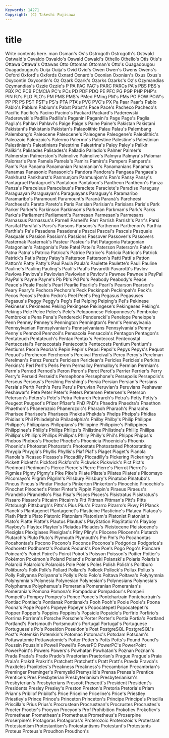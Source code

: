 ```yaml
---
Keywords: 14271 
Copyright: (C) Takeshi Fujisawa
---
```


# title

Write contents here.
man Osman's Os's Ostrogoth Ostrogoth's Ostwald Ostwald's Osvaldo
Osvaldo's Oswald Oswald's Othello Othello's Otis Otis's Ottawa Ottawa's Ottawas
Otto Ottoman Ottoman's Otto's Ouagadougou Ouagadougou's Ouija Ouija's Ovid Ovid's
Owen Owen's Owens Owens's Oxford Oxford's Oxfords Oxnard Oxnard's Oxonian
Oxonian's Oxus Oxus's Oxycontin Oxycontin's Oz Ozark Ozark's Ozarks Ozarks's
Oz's Ozymandias Ozymandias's Ozzie Ozzie's P PA PAC PAC's PARC
PARCs PA's PBS PBS's PBX PC PCB PCMCIA PC's PCs
PD PDF PDQ PE PFC PG PGP PHP PHP's PIN
PJ's PLO PLO's PM PMS PMS's PMed PMing PM's PMs
PO POW POW's PP PR PS PST PST's PS's PTA
PTA's PVC PVC's PX Pa Paar Paar's Pablo Pablo's Pablum
Pablum's Pabst Pabst's Pace Pace's Pacheco Pacheco's Pacific Pacific's Pacino
Pacino's Packard Packard's Paderewski Paderewski's Padilla Padilla's Paganini Paganini's Page
Page's Paglia Paglia's Pahlavi Pahlavi's Paige Paige's Paine Paine's Pakistan
Pakistani Pakistani's Pakistanis Pakistan's Palaeolithic Palau Palau's Palembang Palembang's Paleocene
Paleocene's Paleogene Paleogene's Paleolithic's Paleozoic Paleozoic's Palermo Palermo's Palestine Palestine's
Palestinian Palestinian's Palestinians Palestrina Palestrina's Paley Paley's Palikir Palikir's Palisades
Palisades's Palladio Palladio's Palmer Palmer's Palmerston Palmerston's Palmolive Palmolive's Palmyra
Palmyra's Palomar Palomar's Pam Pamela Pamela's Pamirs Pamirs's Pampers Pampers's
Pam's Pan Panama Panamanian Panamanian's Panamanians Panama's Panamas Panasonic Panasonic's
Pandora Pandora's Pangaea Pangaea's Pankhurst Pankhurst's Panmunjom Panmunjom's Pan's Pansy
Pansy's Pantagruel Pantagruel's Pantaloon Pantaloon's Pantheon Pantheon's Panza Panza's Paracelsus
Paracelsus's Paraclete Paraclete's Paradise Paraguay Paraguayan Paraguayan's Paraguayans Paraguay's Paramaribo
Paramaribo's Paramount Paramount's Paraná Paraná's Parcheesi Parcheesi's Pareto Pareto's Paris
Parisian Parisian's Parisians Paris's Park Parker Parker's Parkinson Parkinson's Parkman
Parkman's Park's Parks Parks's Parliament Parliament's Parmesan Parmesan's Parmesans Parnassus
Parnassus's Parnell Parnell's Parr Parrish Parrish's Parr's Parsi Parsifal Parsifal's
Parsi's Parsons Parsons's Parthenon Parthenon's Parthia Parthia's Pa's Pasadena Pasadena's
Pascal Pascal's Pascals Pasquale Pasquale's Passion Passion's Passions Passover Passover's
Passovers Pasternak Pasternak's Pasteur Pasteur's Pat Patagonia Patagonian Patagonian's Patagonia's
Pate Patel Patel's Paterson Paterson's Pate's Patna Patna's Patrica Patrica's
Patrice Patrice's Patricia Patricia's Patrick Patrick's Pat's Patsy Patsy's Patterson
Patterson's Patti Patti's Patton Patton's Patty Patty's Paul Paula Paula's
Paulette Paulette's Pauli Pauline Pauline's Pauling Pauling's Pauli's Paul's Pavarotti
Pavarotti's Pavlov Pavlova Pavlova's Pavlovian Pavlovian's Pavlov's Pawnee Pawnee's PayPal
PayPal's Payne Payne's Pb Pb's Pd Pd's Peabody Peabody's Peace
Peace's Peale Peale's Pearl Pearlie Pearlie's Pearl's Pearson Pearson's Peary
Peary's Pechora Pechora's Peck Peckinpah Peckinpah's Peck's Pecos Pecos's Pedro
Pedro's Peel Peel's Peg Pegasus Pegasuses Pegasus's Peggy Peggy's Peg's
Pei Peiping Peiping's Pei's Pekinese Pekinese's Pekineses Peking Pekingese Pekingese's
Pekingeses Peking's Pekings Pele Pelee Pelee's Pele's Peloponnese Peloponnese's Pembroke
Pembroke's Pena Pena's Penderecki Penderecki's Penelope Penelope's Penn Penney Penney's
Pennington Pennington's Penn's Pennsylvania Pennsylvanian Pennsylvanian's Pennsylvanians Pennsylvania's Penny Penny's
Pennzoil Pennzoil's Pensacola Pensacola's Pentagon Pentagon's Pentateuch Pentateuch's Pentax Pentax's
Pentecost Pentecostal Pentecostal's Pentecostals Pentecost's Pentecosts Pentium Pentium's Pentiums Peoria
Peoria's Pepin Pepin's Pepsi Pepsi's Pepys Pepys's Pequot Pequot's Percheron
Percheron's Percival Percival's Percy Percy's Perelman Perelman's Perez Perez's Periclean
Periclean's Pericles Pericles's Perkins Perkins's Perl Perl's Perls Perm Permalloy
Permalloy's Permian Permian's Perm's Pernod Pernod's Peron Peron's Perot Perot's
Perrier Perrier's Perry Perry's Perseid Perseid's Persephone Persephone's Persepolis Persepolis's
Perseus Perseus's Pershing Pershing's Persia Persian Persian's Persians Persia's Perth
Perth's Peru Peru's Peruvian Peruvian's Peruvians Peshawar Peshawar's Pete Peter
Peter's Peters Petersen Petersen's Peterson Peterson's Peters's Pete's Petra Petrarch
Petrarch's Petra's Petty Petty's Peugeot Peugeot's Pfizer Pfizer's PhD PhD's
Phaedra Phaedra's Phaethon Phaethon's Phanerozoic Phanerozoic's Pharaoh Pharaoh's Pharaohs Pharisee
Pharisee's Pharisees Phekda Phekda's Phelps Phelps's Phidias Phidias's Phil Philadelphia
Philadelphia's Philby Philby's Philip Philippe Philippe's Philippians Philippians's Philippine Philippine's
Philippines Philippines's Philip's Philips Philips's Philistine Philistine's Phillip Phillipa Phillipa's
Phillip's Phillips Phillips's Philly Philly's Phil's Phipps Phipps's Phobos Phobos's
Phoebe Phoebe's Phoenicia Phoenicia's Phoenix Phoenix's Photostat Photostat's Photostats Photostatted
Photostatting Phrygia Phrygia's Phyllis Phyllis's Piaf Piaf's Piaget Piaget's Pianola
Pianola's Picasso Picasso's Piccadilly Piccadilly's Pickering Pickering's Pickett Pickett's Pickford
Pickford's Pickwick Pickwick's Pict Pict's Piedmont Piedmont's Pierce Pierce's Pierre
Pierre's Pierrot Pierrot's Pigmies Pigmy Pigmy's Pike Pike's Pilate Pilate's
Pilates Pilates's Pilcomayo Pilcomayo's Pilgrim Pilgrim's Pillsbury Pillsbury's Pinatubo Pinatubo's
Pincus Pincus's Pindar Pindar's Pinkerton Pinkerton's Pinocchio Pinocchio's Pinochet Pinochet's
Pinter Pinter's Pippin Pippin's Piraeus Piraeus's Pirandello Pirandello's Pisa Pisa's
Pisces Pisces's Pisistratus Pisistratus's Pissaro Pissaro's Pitcairn Pitcairn's Pitt Pittman
Pittman's Pitt's Pitts Pittsburgh Pittsburgh's Pitts's Pius Pius's Pizarro Pizarro's
Pkwy Pl Planck Planck's Plantagenet Plantagenet's Plasticine Plasticine's Plataea Plataea's
Plath Plath's Plato Platonic Platonism Platonism's Platonist Platonist's Plato's Platte
Platte's Plautus Plautus's PlayStation PlayStation's Playboy Playboy's Playtex Playtex's Pleiades
Pleiades's Pleistocene Pleistocene's Plexiglas Plexiglases Plexiglas's Pliny Pliny's Pliocene Pliocene's
Plutarch Plutarch's Pluto Pluto's Plymouth Plymouth's Pm Pm's Po Pocahontas
Pocahontas's Pocono Pocono's Poconos Poconos's Podgorica Podgorica's Podhoretz Podhoretz's Podunk
Podunk's Poe Poe's Pogo Pogo's Poincaré Poincaré's Poiret Poiret's Poirot
Poirot's Poisson Poisson's Poitier Poitier's Pokémon Pokémon's Poland Poland's Polanski
Polanski's Polaris Polaris's Polaroid Polaroid's Polaroids Pole Pole's Poles Polish
Polish's Politburo Politburo's Polk Polk's Pollard Pollard's Pollock Pollock's Pollux
Pollux's Polly Pollyanna Pollyanna's Polly's Polo Polo's Poltava Poltava's Polyhymnia
Polyhymnia's Polynesia Polynesian Polynesian's Polynesians Polynesia's Polyphemus Polyphemus's Pomerania Pomeranian
Pomeranian's Pomerania's Pomona Pomona's Pompadour Pompadour's Pompeii Pompeii's Pompey Pompey's
Ponce Ponce's Pontchartrain Pontchartrain's Pontiac Pontiac's Pontianak Pontianak's Pooh Pooh's
Poole Poole's Poona Poona's Pope Pope's Popeye Popeye's Popocatepetl Popocatepetl's
Popper Popper's Poppins Poppins's Popsicle Popsicle's Porfirio Porfirio's Porrima Porrima's
Porsche Porsche's Porter Porter's Portia Portia's Portland Portland's Portsmouth Portsmouth's
Portugal Portugal's Portuguese Portuguese's Po's Poseidon Poseidon's Post PostgreSQL PostgreSQL's
Post's Potemkin Potemkin's Potomac Potomac's Potsdam Potsdam's Pottawatomie Pottawatomie's Potter
Potter's Potts Potts's Pound Pound's Poussin Poussin's Powell Powell's PowerPC
PowerPC's PowerPoint PowerPoint's Powers Powers's Powhatan Powhatan's Poznan Poznan's Prada
Prada's Prado Prado's Praetorian Praetorian's Prague Prague's Praia Praia's Prakrit
Prakrit's Pratchett Pratchett's Pratt Pratt's Pravda Pravda's Praxiteles Praxiteles's Preakness
Preakness's Precambrian Precambrian's Preminger Preminger's Premyslid Premyslid's Prensa Prensa's Prentice
Prentice's Pres Presbyterian Presbyterianism Presbyterianism's Presbyterian's Presbyterians Prescott Prescott's President
President's Presidents Presley Presley's Preston Preston's Pretoria Pretoria's Priam Priam's
Pribilof Pribilof's Price Priceline Priceline's Price's Priestley Priestley's Prince Prince's
Princeton Princeton's Principe Principe's Priscilla Priscilla's Prius Prius's Procrustean Procrustean's
Procrustes Procrustes's Procter Procter's Procyon Procyon's Prof Prohibition Prokofiev Prokofiev's
Promethean Promethean's Prometheus Prometheus's Proserpine Proserpine's Protagoras Protagoras's Proterozoic Proterozoic's
Protestant Protestantism Protestantism's Protestantisms Protestant's Protestants Proteus Proteus's Proudhon Proudhon's
